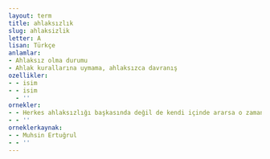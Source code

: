```yaml
---
layout: term
title: ahlaksızlık
slug: ahlaksizlik
letter: A
lisan: Türkçe
anlamlar:
- Ahlaksız olma durumu
- Ahlak kurallarına uymama, ahlaksızca davranış
ozellikler:
- - isim
- - isim
  - ''
ornekler:
- - Herkes ahlaksızlığı başkasında değil de kendi içinde ararsa o zaman ahlaksızlık yakayı ele verir.
- - ''
orneklerkaynak:
- - Muhsin Ertuğrul
- - ''
---
```

